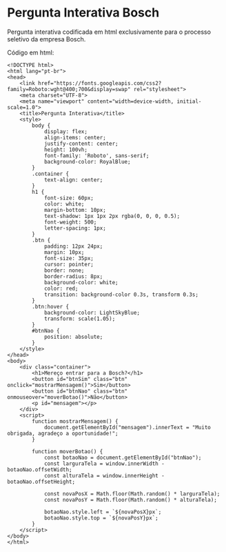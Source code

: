 # Pergunta Interativa Bosch
Pergunta interativa codificada em html exclusivamente para o processo seletivo da empresa Bosch.

Código em html:

    <!DOCTYPE html>
    <html lang="pt-br">
    <head>
        <link href="https://fonts.googleapis.com/css2?family=Roboto:wght@400;700&display=swap" rel="stylesheet">
        <meta charset="UTF-8">
        <meta name="viewport" content="width=device-width, initial-scale=1.0">
        <title>Pergunta Interativa</title>
        <style>
            body {
                display: flex;
                align-items: center;
                justify-content: center;
                height: 100vh;
                font-family: 'Roboto', sans-serif;
                background-color: RoyalBlue;
            }
            .container {
                text-align: center;
            }
            h1 {
                font-size: 60px;
                color: white;
                margin-bottom: 10px;
                text-shadow: 1px 1px 2px rgba(0, 0, 0, 0.5);
                font-weight: 500;
                letter-spacing: 1px;
            }
            .btn {
                padding: 12px 24px;
                margin: 10px;
                font-size: 35px;
                cursor: pointer;
                border: none;
                border-radius: 8px;
                background-color: white;
                color: red;
                transition: background-color 0.3s, transform 0.3s;
            }
            .btn:hover {
                background-color: LightSkyBlue;
                transform: scale(1.05);
            }
            #btnNao {
                position: absolute;
            }
        </style>
    </head>
    <body>
        <div class="container">
            <h1>Mereço entrar para a Bosch?</h1>
            <button id="btnSim" class="btn" onclick="mostrarMensagem()">Sim</button>
            <button id="btnNao" class="btn" onmouseover="moverBotao()">Não</button>
            <p id="mensagem"></p>
        </div>
        <script>
            function mostrarMensagem() {
                document.getElementById("mensagem").innerText = "Muito obrigada, agradeço a oportunidade!";
            }
    
            function moverBotao() {
                const botaoNao = document.getElementById("btnNao");
                const larguraTela = window.innerWidth - botaoNao.offsetWidth;
                const alturaTela = window.innerHeight - botaoNao.offsetHeight;
    
                const novaPosX = Math.floor(Math.random() * larguraTela);
                const novaPosY = Math.floor(Math.random() * alturaTela);
    
                botaoNao.style.left = `${novaPosX}px`;
                botaoNao.style.top = `${novaPosY}px`;
            }
        </script>
    </body>
    </html>
